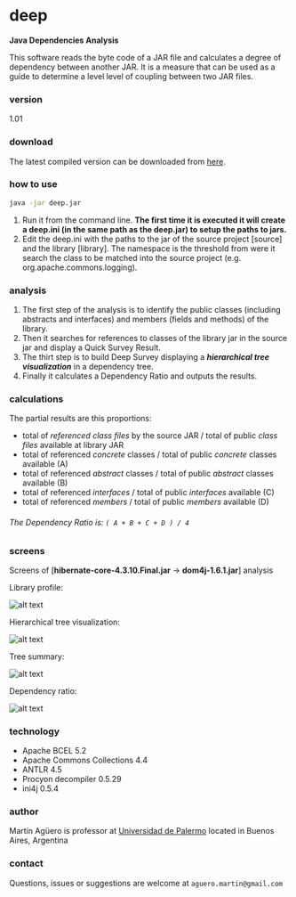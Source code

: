 # deep
**Java Dependencies Analysis**

This software reads the byte code of a JAR file and calculates a degree of dependency between another JAR. 
It is a measure that can be used as a guide to determine a level level of coupling between two JAR files.

### version
1.01

### download
The latest compiled version can be downloaded from [here].

### how to use
```sh
java -jar deep.jar
```
1. Run it from the command line.
**The first time it is executed it will create a deep.ini (in the same path as the deep.jar) to setup the paths to jars.**
2. Edit the deep.ini with the paths to the jar of the source project [source] and the library [library]. The namespace is the threshold from were it search the class to be matched into the source project (e.g. org.apache.commons.logging).

### analysis
1. The first step of the analysis is to identify the public classes (including abstracts and interfaces) and members (fields and methods) of the library.
2. Then it searches for references to classes of the library jar in the source jar and display a Quick Survey Result.
3. The thirt step is to build Deep Survey displaying a **_hierarchical tree visualization_** in a dependency tree.
4. Finally it calculates a Dependency Ratio and outputs the results.

### calculations
The partial results are this proportions:
* total of *referenced class files* by the source JAR / total of public *class files* available at library JAR
* total of referenced *concrete* classes / total of public *concrete* classes available (A)
* total of referenced *abstract* classes / total of public *abstract* classes available (B)
* total of referenced *interfaces* / total of public *interfaces* available (C)
* total of referenced *members* / total of public *members* available (D)

###### The Dependency Ratio is: `( A + B + C + D ) / 4`

### screens
Screens of [**hibernate-core-4.3.10.Final.jar** -> **dom4j-1.6.1.jar**] analysis

Library profile:

![alt text](https://dl.dropboxusercontent.com/u/13410677/deep/img/lib-profile-scr.jpg "Library profile")

Hierarchical tree visualization:

![alt text](https://dl.dropboxusercontent.com/u/13410677/deep/img/tree-scr.jpg "Tree view")

Tree summary:

![alt text](https://dl.dropboxusercontent.com/u/13410677/deep/img/tree-sum-scr.jpg "Tree summary")

Dependency ratio:

![alt text](https://dl.dropboxusercontent.com/u/13410677/deep/img/dep-ratio-scr.jpg "Dependency ratio")

### technology
* Apache BCEL 5.2
* Apache Commons Collections 4.4
* ANTLR 4.5
* Procyon decompiler 0.5.29
* ini4j 0.5.4

### author
Martín Agüero is professor at [Universidad de Palermo] located in Buenos Aires, Argentina

### contact
Questions, issues or suggestions are welcome at `aguero.martin@gmail.com`

[here]:http://bit.ly/deep-jar
[Universidad de Palermo]: http://www.palermo.edu
